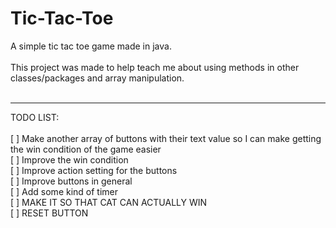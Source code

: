 # Tic-Tac-Toe
A simple tic tac toe game made in java.
<br></br>
This project was made to help teach me about using methods in other classes/packages and array manipulation.
<br></br>
____________________________________
TODO LIST:<br></br>
[ ] Make another array of buttons with their text value so I can make getting the win condition of the game easier<br>
[ ] Improve the win condition<br>
[ ] Improve action setting for the buttons<br>
[ ] Improve buttons in general<br>
[ ] Add some kind of timer<br>
[ ] MAKE IT SO THAT CAT CAN ACTUALLY WIN<br>
[ ] RESET BUTTON<br>
